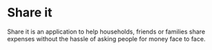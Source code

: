 # Share it

Share it is an application to help households, friends or families share expenses without the hassle of asking people for money face to face.